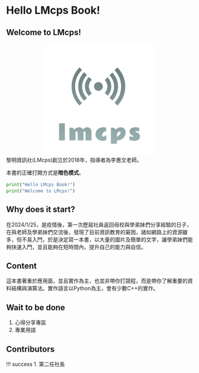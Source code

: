 # Hello LMcps Book!
## Welcome to LMcps!
<div align=center><img src=imgs\lmcps.png width=300 heigh=300></div>
黎明資訊社(LMcps)創立於2018年，指導者為李惠文老師。

本書的正確打開方式是**暗色模式**。

```py linenums="1"
print("Hello LMcps Book!")
print("Welcome to LMcps!")
```

## Why does it start?
在2024/1/25，是疫情後，第一次歷屆社員返回母校與學弟妹們分享經驗的日子，在與老師及學弟妹們交流後，發現了目前資訊教育的窘困，諸如網路上的資源雖多，但不易入門，於是決定寫一本書，以大量的圖片及簡單的文字，讓學弟妹們能夠快速入門，並且能夠在短時間內，提升自己的能力與自信。

## Content
這本書著重於應用面，並且實作為主，也並非帶你打競程，而是帶你了解重要的資料結構與演算法。實作語言以Python為主，會有少數C++的實作。

## Wait to be done
1. 心得分享專區
2. 專業用語

## Contributors
!!! success
    1. 第二任社長